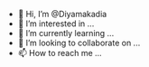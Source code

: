 - 👋 Hi, I’m @Diyamakadia
- 👀 I’m interested in ...
- 🌱 I’m currently learning ...
- 💞️ I’m looking to collaborate on ...
- 📫 How to reach me ...

<!---
Diyamakadia/Diyamakadia is a ✨ special ✨ repository because its `README.md` (this file) appears on your GitHub profile.
You can click the Preview link to take a look at your changes.
--->
